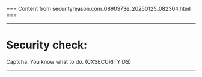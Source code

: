 === Content from securityreason.com_0890973e_20250125_082304.html ===


---

# Security check:

Captcha. You know what to do. (CXSECURITYIDS)

---


